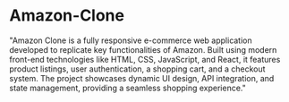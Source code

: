 # Amazon-Clone
"Amazon Clone is a fully responsive e-commerce web application developed to replicate key functionalities of Amazon. Built using modern front-end technologies like HTML, CSS, JavaScript, and React, it features product listings, user authentication, a shopping cart, and a checkout system. 
The project showcases dynamic UI design, API integration, and state management, providing a seamless shopping experience."
